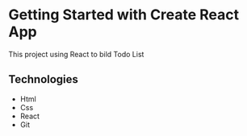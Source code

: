 # Getting Started with Create React App

This project using React to bild Todo List

## Technologies 

- Html
- Css
- React
- Git

